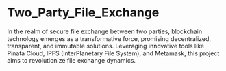 # Two_Party_File_Exchange
In the realm of secure file exchange between two parties, blockchain technology emerges as a transformative force, promising decentralized, transparent, and immutable solutions. Leveraging innovative tools like Pinata Cloud, IPFS (InterPlanetary File System), and Metamask, this project aims to revolutionize file exchange dynamics.
